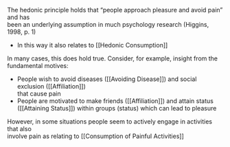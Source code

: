 The hedonic principle holds that “people approach pleasure and avoid pain” and has  
been an underlying assumption in much psychology research (Higgins, 1998, p. 1) 
- In this way it also relates to [[Hedonic Consumption]]

In many cases, this does hold true. Consider, for example, insight from the  
fundamental motives:  
- People wish to avoid diseases ([[Avoiding Disease]]) and social exclusion ([[Affiliation]])  
that cause pain  
- People are motivated to make friends ([[Affiliation]]) and attain status  ([[Attaining Status]]) within groups (status) which can lead to pleasure  

However, in some situations people seem to actively engage in activities that also  
involve pain as relating to [[Consumption of Painful Activities]]